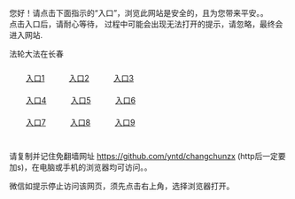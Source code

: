 您好！请点击下面指示的“入口”，浏览此网站是安全的，且为您带来平安。。 <br/>
点击入口后，请耐心等待， 过程中可能会出现无法打开的提示，请忽略，最终会进入网站. </br>

法轮大法在长春<br/>
<div style="padding:10px"><a style="margin:20px" target="_blank" href="https://df2c85oiqe9fj.cloudfront.net/2Qpsp?xkphbkng" id="ccLink1" rel="nofollow">入口1</a> <a target="_blank" style="margin:20px" href="https://d2nljwqjomikds.cloudfront.net/2Qpsp?ghafcgt" id="ccLink2" rel="nofollow">入口2</a> <a style="margin:20px" target="_blank" href="https://dgq44x9h6jari.cloudfront.net/2Qpsp?sexszurr" id="ccLink3" rel="nofollow">入口3</a></div>

<div style="padding:10px" ><a style="margin:20px" target="_blank" href="https://df2c85oiqe9fj.cloudfront.net/2Qpsp?xkphbkng" id="ccLink4" rel="nofollow">入口4</a> <a style="margin:20px" href="https://d2nljwqjomikds.cloudfront.net/2Qpsp?ghafcgt" target="_blank" id="ccLink5" rel="nofollow">入口5</a> <a style="margin:20px" href="https://dgq44x9h6jari.cloudfront.net/2Qpsp?sexszurr" target="_blank" id="ccLink6" rel="nofollow">入口6</a></div>

<div style="padding:10px"><a style="margin:20px" target="_blank" href="https://df2c85oiqe9fj.cloudfront.net/2Qpsp?xkphbkng" id="ccLink7" rel="nofollow">入口7</a> <a style="margin:20px" href="https://d2nljwqjomikds.cloudfront.net/2Qpsp?ghafcgt" target="_blank" id="ccLink8" rel="nofollow">入口8</a> <a style="margin:20px" target="_blank" href="https://dgq44x9h6jari.cloudfront.net/2Qpsp?sexszurr" id="ccLink9" rel="nofollow">入口9</a></div>

<br/>



请复制并记住免翻墙网址 https://github.com/yntd/changchunzx (http后一定要加s)，在电脑或手机的浏览器均可访问。。<br/>

微信如提示停止访问该网页，须先点击右上角，选择浏览器打开。
